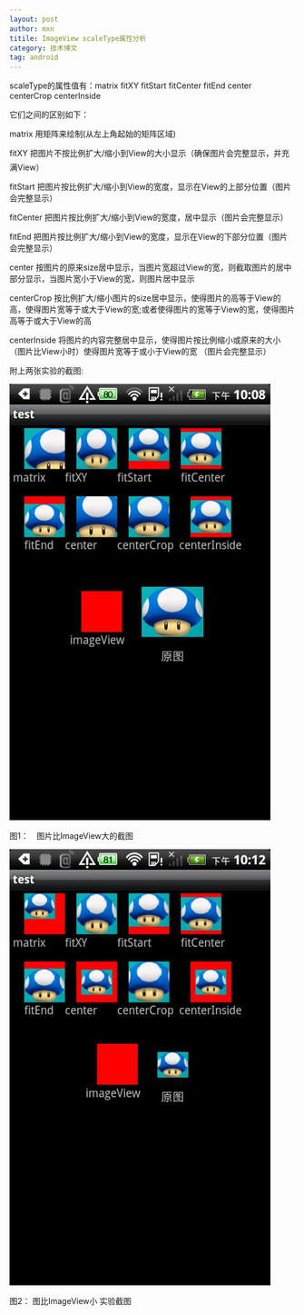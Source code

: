 ```yaml
---
layout: post
author: mxn
titile: ImageView scaleType属性分析
category: 技术博文
tag: android
---
```


scaleType的属性值有：matrix   fitXY  fitStart   fitCenter  fitEnd  center   centerCrop  centerInside

它们之间的区别如下：


matrix 用矩阵来绘制(从左上角起始的矩阵区域)

fitXY  把图片不按比例扩大/缩小到View的大小显示（确保图片会完整显示，并充满View）

fitStart  把图片按比例扩大/缩小到View的宽度，显示在View的上部分位置（图片会完整显示）

fitCenter  把图片按比例扩大/缩小到View的宽度，居中显示（图片会完整显示）

fitEnd   把图片按比例扩大/缩小到View的宽度，显示在View的下部分位置（图片会完整显示）

center  按图片的原来size居中显示，当图片宽超过View的宽，则截取图片的居中部分显示，当图片宽小于View的宽，则图片居中显示

centerCrop  按比例扩大/缩小图片的size居中显示，使得图片的高等于View的高，使得图片宽等于或大于View的宽;或者使得图片的宽等于View的宽，使得图片高等于或大于View的高

centerInside  将图片的内容完整居中显示，使得图片按比例缩小或原来的大小（图片比View小时）使得图片宽等于或小于View的宽 （图片会完整显示）

<!-- more -->

附上两张实验的截图:

![](https://raw.githubusercontent.com/mxn21/mxn21.github.io/master/public/img/img22.png)

图1：　图片比ImageView大的截图

![](https://raw.githubusercontent.com/mxn21/mxn21.github.io/master/public/img/img23.png)

图2： 图比ImageView小 实验截图
